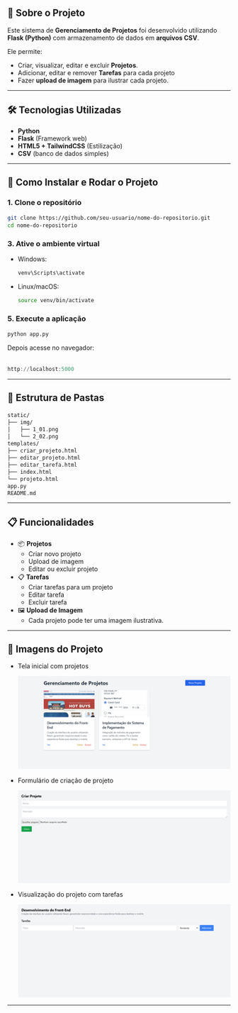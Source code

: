 ## 📖 Sobre o Projeto

Este sistema de **Gerenciamento de Projetos** foi desenvolvido utilizando **Flask (Python)** com armazenamento de dados em **arquivos CSV**.

Ele permite:

- Criar, visualizar, editar e excluir **Projetos**.
- Adicionar, editar e remover **Tarefas** para cada projeto
- Fazer **upload de imagem** para ilustrar cada projeto.

---

## 🛠 Tecnologias Utilizadas

- **Python**
- **Flask** (Framework web)
- **HTML5 + TailwindCSS** (Estilização)
- **CSV** (banco de dados simples)

---

## 🚀 Como Instalar e Rodar o Projeto

### 1. Clone o repositório

```bash
git clone https://github.com/seu-usuario/nome-do-repositorio.git
cd nome-do-repositorio
```

### 3. Ative o ambiente virtual

- Windows:
    
    ```bash
    venv\Scripts\activate
    ```
    
- Linux/macOS:
    
    ```bash
    source venv/bin/activate
    ```
    

### 5. Execute a aplicação

```bash
python app.py
```

Depois acesse no navegador:

```powershell

http://localhost:5000

```

---

## 📂 Estrutura de Pastas

```
static/
├── img/
│   ├── 1_01.png
│   └── 2_02.png
templates/
├── criar_projeto.html
├── editar_projeto.html
├── editar_tarefa.html
├── index.html
└── projeto.html
app.py
README.md
```

---

## 📋 Funcionalidades

- 📦 **Projetos**
    - Criar novo projeto
    - Upload de imagem
    - Editar ou excluir projeto
- 📋 **Tarefas**
    - Criar tarefas para um projeto
    - Editar tarefa
    - Excluir tarefa
- 🖼 **Upload de Imagem**
    - Cada projeto pode ter uma imagem ilustrativa.

---

## 📸 Imagens do Projeto


- Tela inicial com projetos
    
    ![image.png](static/imgs_documentação/menu.png)
    
- Formulário de criação de projeto
    
    ![image.png](static/imgs_documentação/criar_projeto.png)
    
- Visualização do projeto com tarefas
    
    ![image.png](static/imgs_documentação/ver.png)
    

---
